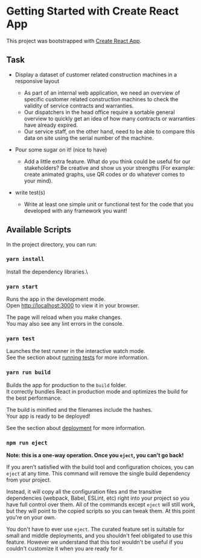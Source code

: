 # Getting Started with Create React App

This project was bootstrapped with [Create React App](https://github.com/facebook/create-react-app).

## Task

- Display a dataset of customer related construction machines in a responsive layout
    - As part of an internal web application, we need an overview of specific customer related construction machines to check the validity of service contracts and warranties. 
    - Our dispatchers in the head office require a sortable general overview to quickly get an idea of how many contracts or warranties have already expired.
    - Our service staff, on the other hand, need to be able to compare this data on site using the serial number of the machine.

- Pour some sugar on it! (nice to have)
    - Add a little extra feature. What do you think could be useful for our stakeholders? Be creative and show us your strengths (For example: create animated graphs, use QR codes or do whatever comes to your mind).

- write test(s)
    - Write at least one simple unit or functional test for the code that you developed with any framework you want!



## Available Scripts

In the project directory, you can run:

### `yarn install`

Install the dependency libraries.\

### `yarn start`

Runs the app in the development mode.\
Open [http://localhost:3000](http://localhost:3000) to view it in your browser.

The page will reload when you make changes.\
You may also see any lint errors in the console.

### `yarn test`

Launches the test runner in the interactive watch mode.\
See the section about [running tests](https://facebook.github.io/create-react-app/docs/running-tests) for more information.

### `yarn run build`

Builds the app for production to the `build` folder.\
It correctly bundles React in production mode and optimizes the build for the best performance.

The build is minified and the filenames include the hashes.\
Your app is ready to be deployed!

See the section about [deployment](https://facebook.github.io/create-react-app/docs/deployment) for more information.

### `npm run eject`

**Note: this is a one-way operation. Once you `eject`, you can't go back!**

If you aren't satisfied with the build tool and configuration choices, you can `eject` at any time. This command will remove the single build dependency from your project.

Instead, it will copy all the configuration files and the transitive dependencies (webpack, Babel, ESLint, etc) right into your project so you have full control over them. All of the commands except `eject` will still work, but they will point to the copied scripts so you can tweak them. At this point you're on your own.

You don't have to ever use `eject`. The curated feature set is suitable for small and middle deployments, and you shouldn't feel obligated to use this feature. However we understand that this tool wouldn't be useful if you couldn't customize it when you are ready for it.


